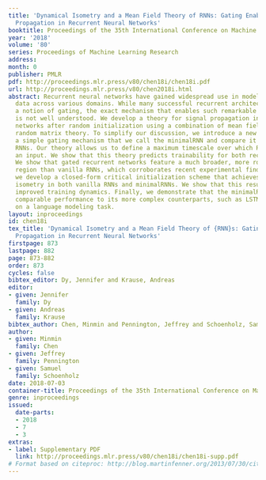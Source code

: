 ```yaml
---
title: 'Dynamical Isometry and a Mean Field Theory of RNNs: Gating Enables Signal
  Propagation in Recurrent Neural Networks'
booktitle: Proceedings of the 35th International Conference on Machine Learning
year: '2018'
volume: '80'
series: Proceedings of Machine Learning Research
address: 
month: 0
publisher: PMLR
pdf: http://proceedings.mlr.press/v80/chen18i/chen18i.pdf
url: http://proceedings.mlr.press/v80/chen2018i.html
abstract: Recurrent neural networks have gained widespread use in modeling sequence
  data across various domains. While many successful recurrent architectures employ
  a notion of gating, the exact mechanism that enables such remarkable performance
  is not well understood. We develop a theory for signal propagation in recurrent
  networks after random initialization using a combination of mean field theory and
  random matrix theory. To simplify our discussion, we introduce a new RNN cell with
  a simple gating mechanism that we call the minimalRNN and compare it with vanilla
  RNNs. Our theory allows us to define a maximum timescale over which RNNs can remember
  an input. We show that this theory predicts trainability for both recurrent architectures.
  We show that gated recurrent networks feature a much broader, more robust, trainable
  region than vanilla RNNs, which corroborates recent experimental findings. Finally,
  we develop a closed-form critical initialization scheme that achieves dynamical
  isometry in both vanilla RNNs and minimalRNNs. We show that this results in significantly
  improved training dynamics. Finally, we demonstrate that the minimalRNN achieves
  comparable performance to its more complex counterparts, such as LSTMs or GRUs,
  on a language modeling task.
layout: inproceedings
id: chen18i
tex_title: 'Dynamical Isometry and a Mean Field Theory of {RNN}s: Gating Enables Signal
  Propagation in Recurrent Neural Networks'
firstpage: 873
lastpage: 882
page: 873-882
order: 873
cycles: false
bibtex_editor: Dy, Jennifer and Krause, Andreas
editor:
- given: Jennifer
  family: Dy
- given: Andreas
  family: Krause
bibtex_author: Chen, Minmin and Pennington, Jeffrey and Schoenholz, Samuel
author:
- given: Minmin
  family: Chen
- given: Jeffrey
  family: Pennington
- given: Samuel
  family: Schoenholz
date: 2018-07-03
container-title: Proceedings of the 35th International Conference on Machine Learning
genre: inproceedings
issued:
  date-parts:
  - 2018
  - 7
  - 3
extras:
- label: Supplementary PDF
  link: http://proceedings.mlr.press/v80/chen18i/chen18i-supp.pdf
# Format based on citeproc: http://blog.martinfenner.org/2013/07/30/citeproc-yaml-for-bibliographies/
---
```

